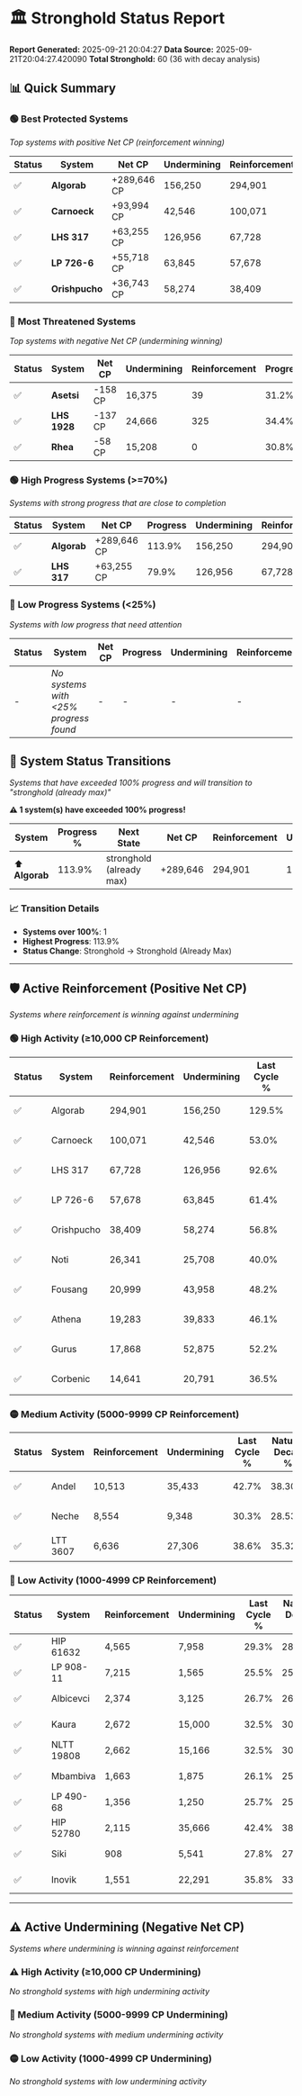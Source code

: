 # 🏛️ Stronghold Status Report

**Report Generated:** 2025-09-21 20:04:27
**Data Source:** 2025-09-21T20:04:27.420090
**Total Stronghold:** 60 (36 with decay analysis)

## 📊 Quick Summary

### 🟢 **Best Protected Systems**
*Top systems with positive Net CP (reinforcement winning)*

| Status | System | Net CP | Undermining | Reinforcement | Progress |
|--------|--------|--------|-------------|---------------|----------|
| ✅ | **Algorab** | +289,646 CP | 156,250 | 294,901 | 113.9% |
| ✅ | **Carnoeck** | +93,994 CP | 42,546 | 100,071 | 48.7% |
| ✅ | **LHS 317** | +63,255 CP | 126,956 | 67,728 | 79.9% |
| ✅ | **LP 726-6** | +55,718 CP | 63,845 | 57,678 | 55.0% |
| ✅ | **Orishpucho** | +36,743 CP | 58,274 | 38,409 | 51.0% |

### 🔴 **Most Threatened Systems**
*Top systems with negative Net CP (undermining winning)*

| Status | System | Net CP | Undermining | Reinforcement | Progress |
|--------|--------|--------|-------------|---------------|----------|
| ✅ | **Asetsi** | -158 CP | 16,375 | 39 | 31.2% |
| ✅ | **LHS 1928** | -137 CP | 24,666 | 325 | 34.4% |
| ✅ | **Rhea** | -58 CP | 15,208 | 0 | 30.8% |

### 🟢 **High Progress Systems (>=70%)**
*Systems with strong progress that are close to completion*

| Status | System | Net CP | Progress | Undermining | Reinforcement |
|--------|--------|--------|----------|-------------|---------------|
| ✅ | **Algorab** | +289,646 CP | 113.9% | 156,250 | 294,901 |
| ✅ | **LHS 317** | +63,255 CP | 79.9% | 126,956 | 67,728 |

### 🔴 **Low Progress Systems (<25%)**
*Systems with low progress that need attention*

| Status | System | Net CP | Progress | Undermining | Reinforcement |
|--------|--------|--------|----------|-------------|---------------|
| - | *No systems with <25% progress found* | - | - | - | - |
## 🔄 System Status Transitions  
*Systems that have exceeded 100% progress and will transition to "stronghold (already max)"*

**⚠️ 1 system(s) have exceeded 100% progress!**

| System | Progress % | Next State | Net CP | Reinforcement | Undermining | 
|--------|------------|-------------|--------|---------------|-------------|
| ⬆️ **Algorab** | 113.9% | stronghold (already max) | +289,646 | 294,901 | 156,250 |

### 📈 Transition Details
- **Systems over 100%**: 1
- **Highest Progress**: 113.9%
- **Status Change**: Stronghold → Stronghold (Already Max)

---

## 🛡️ Active Reinforcement (Positive Net CP)
*Systems where reinforcement is winning against undermining*

### 🟢 High Activity (≥10,000 CP Reinforcement)

| Status | System | Reinforcement | Undermining | Last Cycle % | Natural Decay % | Current Progress % | Current CP | Net CP | Activity |
|--------|--------|---------------|-------------|--------------|-----------------|-------------------|------------|--------|----------|
| ✅ | Algorab | 294,901 | 156,250 | 129.5% | 84.94% | 113.9% | 1,139,000 | +289,646 | 🟢 High Reinforcement |
| ✅ | Carnoeck | 100,071 | 42,546 | 53.0% | 39.30% | 48.7% | 487,000 | +93,994 | 🟢 High Reinforcement |
| ✅ | LHS 317 | 67,728 | 126,956 | 92.6% | 73.57% | 79.9% | 799,000 | +63,255 | 🟢 High Reinforcement |
| ✅ | LP 726-6 | 57,678 | 63,845 | 61.4% | 49.43% | 55.0% | 550,000 | +55,718 | 🟢 High Reinforcement |
| ✅ | Orishpucho | 38,409 | 58,274 | 56.8% | 47.33% | 51.0% | 510,000 | +36,743 | 🟢 High Reinforcement |
| ✅ | Noti | 26,341 | 25,708 | 40.0% | 34.82% | 37.4% | 374,000 | +25,845 | 🟢 High Reinforcement |
| ✅ | Fousang | 20,999 | 43,958 | 48.2% | 41.82% | 43.8% | 437,999 | +19,826 | 🟢 High Reinforcement |
| ✅ | Athena | 19,283 | 39,833 | 46.1% | 40.27% | 42.1% | 421,000 | +18,341 | 🟢 High Reinforcement |
| ✅ | Gurus | 17,868 | 52,875 | 52.2% | 45.26% | 46.9% | 469,000 | +16,414 | 🟢 High Reinforcement |
| ✅ | Corbenic | 14,641 | 20,791 | 36.5% | 32.96% | 34.4% | 344,000 | +14,405 | 🟢 High Reinforcement |

### 🟡 Medium Activity (5000-9999 CP Reinforcement)

| Status | System | Reinforcement | Undermining | Last Cycle % | Natural Decay % | Current Progress % | Current CP | Net CP | Activity |
|--------|--------|---------------|-------------|--------------|-----------------|-------------------|------------|--------|----------|
| ✅ | Andel | 10,513 | 35,433 | 42.7% | 38.30% | 39.2% | 392,000 | +9,030 | 🟡 Medium Reinforcement |
| ✅ | Neche | 8,554 | 9,348 | 30.3% | 28.53% | 29.4% | 294,000 | +8,655 | 🟡 Medium Reinforcement |
| ✅ | LTT 3607 | 6,636 | 27,306 | 38.6% | 35.32% | 35.9% | 359,000 | +5,807 | 🟡 Medium Reinforcement |

### 🔴 Low Activity (1000-4999 CP Reinforcement)

| Status | System | Reinforcement | Undermining | Last Cycle % | Natural Decay % | Current Progress % | Current CP | Net CP | Activity |
|--------|--------|---------------|-------------|--------------|-----------------|-------------------|------------|--------|----------|
| ✅ | HIP 61632 | 4,565 | 7,958 | 29.3% | 28.02% | 28.5% | 285,000 | +4,772 | 🔵 Low Reinforcement |
| ✅ | LP 908-11 | 7,215 | 1,565 | 25.5% | 25.00% | 25.3% | 253,000 | +3,000 | 🔵 Low Reinforcement |
| ✅ | Albicevci | 2,374 | 3,125 | 26.7% | 26.13% | 26.4% | 264,000 | +2,671 | 🔵 Low Reinforcement |
| ✅ | Kaura | 2,672 | 15,000 | 32.5% | 30.74% | 31.0% | 310,000 | +2,645 | 🔵 Low Reinforcement |
| ✅ | NLTT 19808 | 2,662 | 15,166 | 32.5% | 30.75% | 31.0% | 310,000 | +2,504 | 🔵 Low Reinforcement |
| ✅ | Mbambiva | 1,663 | 1,875 | 26.1% | 25.69% | 25.9% | 259,000 | +2,099 | 🔵 Low Reinforcement |
| ✅ | LP 490-68 | 1,356 | 1,250 | 25.7% | 25.42% | 25.6% | 256,000 | +1,751 | 🔵 Low Reinforcement |
| ✅ | HIP 52780 | 2,115 | 35,666 | 42.4% | 38.67% | 38.8% | 387,999 | +1,328 | 🔵 Low Reinforcement |
| ✅ | Siki | 908 | 5,541 | 27.8% | 27.08% | 27.2% | 272,000 | +1,173 | 🔵 Low Reinforcement |
| ✅ | Inovik | 1,551 | 22,291 | 35.8% | 33.49% | 33.6% | 336,000 | +1,137 | 🔵 Low Reinforcement |


---

## ⚠️ Active Undermining (Negative Net CP)
*Systems where undermining is winning against reinforcement*

### ⚠️ High Activity (≥10,000 CP Undermining)

*No stronghold systems with high undermining activity*

### 🔶 Medium Activity (5000-9999 CP Undermining)

*No stronghold systems with medium undermining activity*

### 🟡 Low Activity (1000-4999 CP Undermining)

*No stronghold systems with low undermining activity*

